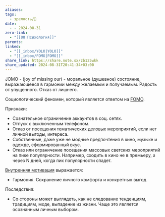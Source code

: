 ```yaml
---
aliases: 
tags:
  - зрелость/🌱
date:
  - - 2024-08-31
zero-link:
  - "[[00 Психология]]"
parents: 
linked:
  - "[[_inbox/YOLO|YOLO]]"
  - "[[_inbox/FOMO|FOMO]]"
share_link: https://share.note.sx/zb125wkk
share_updated: 2024-08-31T20:41:34+03:00
---
```

JOMO - (joy of missing our) - моральное (душевное) состояние, выражающееся в гармонии между желаемым и получаемым. Радость от упущенного. Отказ от лишнего.

Социологический феномен, который является ответом на [FOMO](_inbox/FOMO.md).

Признаки:
- Сознательное ограничение аккаунтов в соц. сетях.
- Отпуск с выключенным телефоном.
- Отказ от посещения тематических деловых мероприятий, если нет личной выгоды, интереса.
- Собственные, даже уже не модные предпочтения в кино, музыке и одежде, сформированный вкус.
- Отказ или ограничение посещения массовых светских мероприятий на пике популярности. Например, сходить в кино не в премьеру, а через N дней, когда пик популярности спадет.

[Внутренняя мотивация](knowledge/productivity/other/Внутренняя%20мотивация.md) выражается:
- Гармония. Сохранение личного комфорта и конкретных выгод.

Последствия:
- Со стороны может выглядеть, как не следование тенденциям, традициям, моде, выпадение из жизни. Чаще это является осознанным личным выбором.